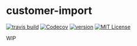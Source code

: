 # customer-import

[![travis build](https://img.shields.io/travis/sphereio/customer-import.svg?style=flat-square)](https://travis-ci.org/sphereio/customer-import)
[![Codecov](https://img.shields.io/codecov/c/github/sphereio/customer-import.svg?style=flat-square)](https://codecov.io/github/sphereio/customer-import)
[![version](https://img.shields.io/npm/v/ct-customer-import.svg?style=flat-square)](https://www.npmjs.com/package/ct-customer-import)
[![MIT License](https://img.shields.io/npm/l/ct-customer-import.svg?style=flat-square)](http://spdx.org/licenses/MIT)

WIP
